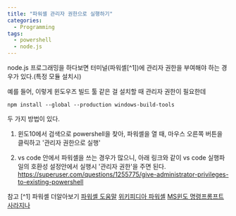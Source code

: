 ```yaml
---
title: "파워셸 관리자 권한으로 실행하기"
categories:
  - Programming
tags:
  - powershell
  - node.js
---
```



node.js 프로그래밍을 하다보면
터미널(파워셸[^1])에 관리자 권한을 부여해야 하는 경우가 있다.(특정 모듈 설치시)

예를 들어, 이렇게 윈도우즈 빌드 툴 같은 걸 설치할 때 관리자 권한이 필요한데

```
npm install --global --production windows-build-tools
```

두 가지 방법이 있다.

1. 윈도10에서 검색으로 powershell을 찾아, 파워셸을 열 때, 마우스 오른쪽 버튼을 클릭하고 '관리자 권한으로 실행'


2. vs code 안에서 파워셸을 쓰는 경우가 많으니, 아래 링크와 같이 vs code 실행파일의 호환성 설정안에서 실행시 '관리자 권한'을 주면 된다.
https://superuser.com/questions/1255775/give-administrator-privileges-to-existing-powershell



참고
[^1] 파워셸 더알아보기
[파워셸 도움말](https://docs.microsoft.com/ko-kr/powershell/scripting/overview?view=powershell-6)
[위키피디아 파워셸](https://ko.wikipedia.org/wiki/%EC%9C%88%EB%8F%84%EC%9A%B0_%ED%8C%8C%EC%9B%8C%EC%85%B8)
[MS윈도 명령프롬프트 사라지나](https://news.naver.com/main/read.nhn?mode=LSD&mid=sec&sid1=001&oid=092&aid=0002106773)
